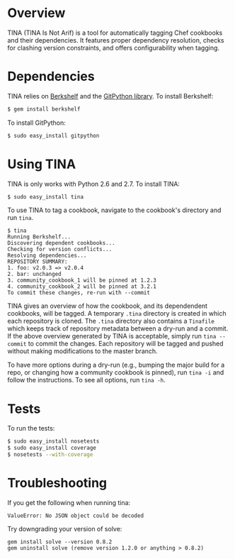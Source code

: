 Overview
========

TINA (TINA Is Not Arif) is a tool for automatically tagging Chef cookbooks and
their dependencies.  It features proper dependency resolution, checks for
clashing version constraints, and offers configurability when tagging.

Dependencies
============

TINA relies on [Berkshelf](http://berkshelf.com/) and the [GitPython
library](https://pypi.python.org/pypi/GitPython).  To install Berkshelf:

```bash
$ gem install berkshelf
```

To install GitPython:

```bash
$ sudo easy_install gitpython
```

Using TINA
==========

TINA is only works with Python 2.6 and 2.7.  To install TINA:

```bash
$ sudo easy_install tina
```

To use TINA to tag a cookbook, navigate to the cookbook's directory and run
`tina`.

```
$ tina
Running Berkshelf...
Discovering dependent cookbooks...
Checking for version conflicts...
Resolving dependencies...
REPOSITORY SUMMARY:
1. foo: v2.0.3 => v2.0.4
2. bar: unchanged
3. community_cookbook_1 will be pinned at 1.2.3
4. community_cookbook_2 will be pinned at 3.2.1
To commit these changes, re-run with --commit
```

TINA gives an overview of how the cookbook, and its dependendent cookbooks,
will be tagged.  A temporary `.tina` directory is created in which each
repository is cloned.  The `.tina` directory also contains a `Tinafile` which
keeps track of repository metadata between a dry-run and a commit.  If the
above overview generated by TINA is acceptable, simply run `tina --commit` to
commit the changes.  Each repository will be tagged and pushed without making
modifications to the master branch.

To have more options during a dry-run (e.g., bumping the major build for a
repo, or changing how a community cookbook is pinned), run `tina -i` and follow
the instructions.  To see all options, run `tina -h`.

Tests
=====

To run the tests:

```bash
$ sudo easy_install nosetests
$ sudo easy_install coverage
$ nosetests --with-coverage
```

Troubleshooting
=====
If you get the following when running tina:

```
ValueError: No JSON object could be decoded
```

Try downgrading your version of solve:

```
gem install solve --version 0.8.2
gem uninstall solve (remove version 1.2.0 or anything > 0.8.2)
```
